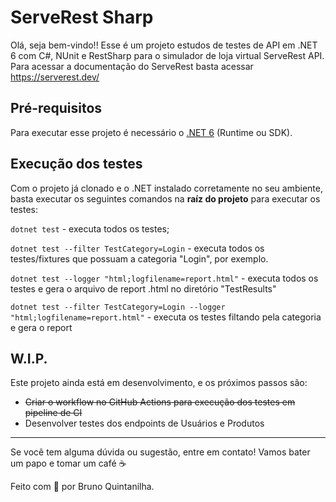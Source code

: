# ServeRest Sharp

Olá, seja bem-vindo!! Esse é um projeto estudos de testes de API em .NET 6 com C#, NUnit e RestSharp para o simulador de loja virtual ServeRest API. Para acessar a documentação do ServeRest basta acessar https://serverest.dev/

## Pré-requisitos

Para executar esse projeto é necessário o [.NET 6](https://dotnet.microsoft.com/en-us/download/dotnet/6.0) (Runtime ou SDK). 

## Execução dos testes

Com o projeto já clonado e o .NET instalado corretamente no seu ambiente, basta executar os seguintes comandos na __raíz do projeto__ para executar os testes:

`dotnet test` - executa todos os testes;

`dotnet test --filter TestCategory=Login` - executa todos os testes/fixtures que possuam a categoria "Login", por exemplo.

`dotnet test --logger "html;logfilename=report.html"` - executa todos os testes e gera o arquivo de report .html no diretório "TestResults"

`dotnet test --filter TestCategory=Login --logger "html;logfilename=report.html"` - executa os testes filtando pela categoria e gera o report

## W.I.P.

Este projeto ainda está em desenvolvimento, e os próximos passos são:

- ~~Criar o workflow no GitHub Actions para execução dos testes em pipeline de CI~~
- Desenvolver testes dos endpoints de Usuários e Produtos

___

Se você tem alguma dúvida ou sugestão, entre em contato! Vamos bater um papo e tomar um café ☕

Feito com 💜 por Bruno Quintanilha.
